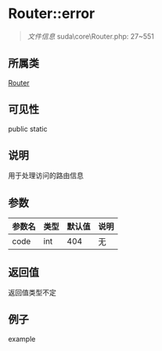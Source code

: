 # Router::error

> *文件信息* suda\core\Router.php: 27~551
## 所属类 

[Router](../Router.md)

## 可见性

  public  static
## 说明

用于处理访问的路由信息

## 参数

| 参数名 | 类型 | 默认值 | 说明 |
|--------|-----|-------|-------|
| code |  int | 404 | 无 |

## 返回值
返回值类型不定

## 例子

example